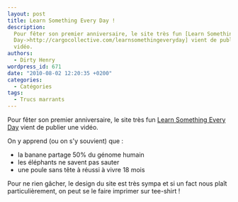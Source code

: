 ```yaml
---
layout: post
title: Learn Something Every Day !
description:
  Pour fêter son premier anniversaire, le site très fun [Learn Something Every
  Day->http://cargocollective.com/learnsomethingeveryday] vient de publier une
  vidéo.
authors:
  - Dirty Henry
wordpress_id: 671
date: "2010-08-02 12:20:35 +0200"
categories:
  - Catégories
tags:
  - Trucs marrants
---
```


Pour fêter son premier anniversaire, le site très fun
[Learn Something Every Day](http://cargocollective.com/learnsomethingeveryday)
vient de publier une vidéo.

On y apprend (ou on s'y souvient) que :

- la banane partage 50% du génome humain
- les éléphants ne savent pas sauter
- une poule sans tête à réussi à vivre 18 mois

Pour ne rien gâcher, le design du site est très sympa et si un fact nous plaît
particulièrement, on peut se le faire imprimer sur tee-shirt !

<object width="500" height="281"><param name="allowfullscreen" value="true" /><param name="allowscriptaccess" value="always" /><param name="movie" value="http://vimeo.com/moogaloop.swf?clip_id=13800968&amp;server=vimeo.com&amp;show_title=1&amp;show_byline=0&amp;show_portrait=0&amp;color=ff0179&amp;fullscreen=1" /><embed src="http://vimeo.com/moogaloop.swf?clip_id=13800968&amp;server=vimeo.com&amp;show_title=1&amp;show_byline=0&amp;show_portrait=0&amp;color=ff0179&amp;fullscreen=1" type="application/x-shockwave-flash" allowfullscreen="true" allowscriptaccess="always" width="500" height="281"></embed></object>
